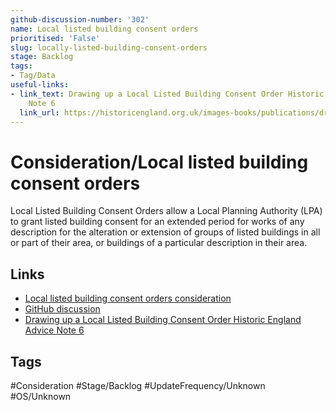 ```yaml
---
github-discussion-number: '302'
name: Local listed building consent orders
prioritised: 'False'
slug: locally-listed-building-consent-orders
stage: Backlog
tags:
- Tag/Data
useful-links:
- link_text: Drawing up a Local Listed Building Consent Order Historic England Advice
    Note 6
  link_url: https://historicengland.org.uk/images-books/publications/drawing-up-local-listed-building-consent-order-advice-note-6/heag009-listed-building-consent-order-an6/
---
```


# Consideration/Local listed building consent orders

Local Listed Building Consent Orders allow a Local Planning Authority (LPA) to grant listed building consent for an extended period for works of any description for the alteration or extension of groups of listed buildings in all or part of their area, or buildings of a particular description in
their area.

## Links

* [Local listed building consent orders consideration](https://design.planning.data.gov.uk/planning-consideration/locally-listed-building-consent-orders)
* [GitHub discussion](https://github.com/digital-land/data-standards-backlog/discussions/302)
* [Drawing up a Local Listed Building Consent Order Historic England Advice Note 6](https://historicengland.org.uk/images-books/publications/drawing-up-local-listed-building-consent-order-advice-note-6/heag009-listed-building-consent-order-an6/)

## Tags

#Consideration #Stage/Backlog #UpdateFrequency/Unknown #OS/Unknown